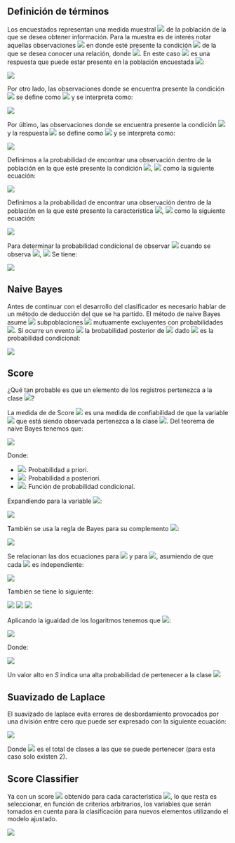 ## Definición de términos

Los encuestados representan una medida muestral <img src="https://render.githubusercontent.com/render/math?math=N"> de la población de la que se desea obtener información. Para la muestra es de interés notar aquellas observaciones <img src="https://render.githubusercontent.com/render/math?math=n"> en donde esté presente la condición <img src="https://render.githubusercontent.com/render/math?math=C"> de la que se desea conocer una relación, donde <img src="https://render.githubusercontent.com/render/math?math=\textbf{C ='Lenin Moreno'}">. En este caso <img src="https://render.githubusercontent.com/render/math?math=X"> es una respuesta que puede estar presente en la población encuestada <img src="https://render.githubusercontent.com/render/math?math=N_x">:


<img src="https://render.githubusercontent.com/render/math?math=\left ( N \bigcap X \right )">

Por otro lado, las observaciones donde se encuentra presente la condición <img src="https://render.githubusercontent.com/render/math?math=C"> se define como <img src="https://render.githubusercontent.com/render/math?math=N_c"> y se interpreta como:

<img src="https://render.githubusercontent.com/render/math?math=\left ( N \bigcap C \right )">

Por último, las observaciones donde se encuentra presente la condición <img src="https://render.githubusercontent.com/render/math?math=C"> y la respuesta <img src="https://render.githubusercontent.com/render/math?math=X"> se define como <img src="https://render.githubusercontent.com/render/math?math=N_{cx}"> y se interpreta como:

<img src="https://render.githubusercontent.com/render/math?math=\left ( N \bigcap C \bigcap X \right )">

Definimos a la probabilidad de encontrar una observación dentro de la población en la que esté presente la condición <img src="https://render.githubusercontent.com/render/math?math=C">, <img src="https://render.githubusercontent.com/render/math?math=P(C)"> como la siguiente ecuación:

<img src="https://render.githubusercontent.com/render/math?math=P\left ( C \right ) = \frac{N_c}{N}">

Definimos a la probabilidad de encontrar una observación dentro de la población en la que esté presente la característica <img src="https://render.githubusercontent.com/render/math?math=X">, <img src="https://render.githubusercontent.com/render/math?math=P(X)"> como la siguiente ecuación:

<img src="https://render.githubusercontent.com/render/math?math=P\left ( X \right ) = \frac{N_x}{N}">

Para determinar la probabilidad condicional de observar <img src="https://render.githubusercontent.com/render/math?math=X"> cuando se observa <img src="https://render.githubusercontent.com/render/math?math=C">, <img src="https://render.githubusercontent.com/render/math?math=P(C|X)"> Se tiene:

<img src="https://render.githubusercontent.com/render/math?math=P\left ( C \mid X \right ) = \frac{N_{cx}}{N_x}">

## Naive Bayes

Antes de continuar con el desarrollo del clasificador es necesario hablar de un método de deducción del que se ha partido. El método de naive Bayes asume <img src="https://render.githubusercontent.com/render/math?math=K"> subpoblaciones <img src="https://render.githubusercontent.com/render/math?math=S_1, S_2, \dots, S_k"> mutuamente excluyentes con probabilidades <img src="https://render.githubusercontent.com/render/math?math=P(S_1), P(S_2), \dots, P(S_k)">. Si ocurre un evento <img src="https://render.githubusercontent.com/render/math?math=A"> la brobabilidad posterior de <img src="https://render.githubusercontent.com/render/math?math=S_i"> dado <img src="https://render.githubusercontent.com/render/math?math=A"> es la probabilidad condicional:

<img src="https://render.githubusercontent.com/render/math?math=P\left ( S_i \mid A \right ) = \frac{P\left ( S_i \right )P\left ( A \mid S_i \right )}{\sum_{j=i}^{K}P\left ( S_j \right )P\left ( A \mid S_j \right )}">

## Score

¿Qué tan probable es que un elemento de los registros pertenezca a la clase <img src="https://render.githubusercontent.com/render/math?math=C">?

La medida de de Score <img src="https://render.githubusercontent.com/render/math?math=S"> es una medida de confiabilidad de que la variable <img src="https://render.githubusercontent.com/render/math?math=X_i"> que está siendo observada pertenezca a la clase <img src="https://render.githubusercontent.com/render/math?math=C">. Del teorema de naive Bayes tenemos que:

<img src="https://render.githubusercontent.com/render/math?math=P\left ( C \mid X \right ) = \frac{P\left ( X \mid C \right )P\left ( C \right )}{P\left ( X \right )}">

Donde:
- <img src="https://render.githubusercontent.com/render/math?math=P\left (  X \right )">: Probabilidad a priori.
- <img src="https://render.githubusercontent.com/render/math?math=P\left ( C \mid X \right )">: Probabilidad a posteriori.
- <img src="https://render.githubusercontent.com/render/math?math=P\left ( X \mid C \right )">: Función de probabilidad condicional.

Expandiendo para la variable <img src="https://render.githubusercontent.com/render/math?math=X">:

<img src="https://render.githubusercontent.com/render/math?math=P\left ( C \mid X \right ) = \frac{P\left ( X_1,X_2, \cdots ,X_n \mid C \right )P\left ( C \right )}{P\left ( X_1, X_2, \cdots, X_n \right )}">

También se usa la regla de Bayes para su complemento <img src="https://render.githubusercontent.com/render/math?math=\bar{C}">:

<img src="https://render.githubusercontent.com/render/math?math=P\left ( \bar{C} \mid X \right ) = \frac{P\left ( X_1,X_2, \cdots ,X_n \mid \bar{C} \right )P\left ( \bar{C} \right )}{P\left ( X_1, X_2, \cdots, X_n \right )}">

Se relacionan las dos ecuaciones para <img src="https://render.githubusercontent.com/render/math?math=C"> y para <img src="https://render.githubusercontent.com/render/math?math=\bar{C}">, asumiendo de que cada <img src="https://render.githubusercontent.com/render/math?math=X_i"> es independiente:

<img src="https://render.githubusercontent.com/render/math?math=\frac{P\left ( C \mid X \right )}{P\left ( \bar{C} \mid X \right )} = \frac{\frac{P\left ( X \mid C \right )P\left ( C \right )}{P\left ( X \right )}}{\frac{P\left ( X \mid \bar{C} \right )P\left ( \bar{C} \right )}{P\left ( X \right )}}">

También se tiene lo siguiente:

<img src="https://render.githubusercontent.com/render/math?math=P\left ( X \mid C \right ) = \prod_{1}^{n} P\left ( X \mid C \right )">

<img src="https://render.githubusercontent.com/render/math?math={S}'\left ( X \right ) = ln\frac{P\left ( C \mid X \right )}{P\left ( \bar{C} \mid X \right )}">

<img src="https://render.githubusercontent.com/render/math?math={S}'\left ( X \right ) = ln\frac{\prod_{1}^{n}P\left ( C \mid X_i \right )}{\prod_{1}^{n}P\left ( \bar{C} \mid X_i \right )} + ln\frac{P\left ( C \right )}{P\left ( \bar{C} \right )}">

Aplicando la igualdad de los logaritmos tenemos que <img src="https://render.githubusercontent.com/render/math?math=S(X)">:

<img src="https://render.githubusercontent.com/render/math?math={S}'\left ( X \right ) = \sum_{1}^{n} ln\frac{P\left ( C \mid X_i \right )}{P\left ( \bar{C} \mid X_i \right )}">

Donde:

<img src="https://render.githubusercontent.com/render/math?math=S\left ( X \right ) =  ln\frac{P\left ( C \mid X_i \right )}{P\left ( \bar{C} \mid X_i \right )} = ln\frac{\frac{N_{cx_i}}{N_c}}{\frac{N_{\bar{c}x_i}}{N_{\bar{c}}}}">

Un valor alto en $S$ indica una alta probabilidad de pertenecer a la clase <img src="https://render.githubusercontent.com/render/math?math=C">

## Suavizado de Laplace

El suavizado de laplace evita errores de desbordamiento  provocados por una división entre cero que puede ser expresado con la siguiente ecuación:

<img src="https://render.githubusercontent.com/render/math?math=P\left ( X_i \mid C \right ) = \frac{N_{cx_i} + 1}{N_c + k}">

Donde <img src="https://render.githubusercontent.com/render/math?math=k"> es el total de clases a las que se puede pertenecer (para esta caso solo existen 2).

## Score Classifier

Ya con un score <img src="https://render.githubusercontent.com/render/math?math=S"> obtenido para cada característica <img src="https://render.githubusercontent.com/render/math?math=X">, lo que resta es seleccionar, en función de criterios arbitrarios, los variables que serán tomados en cuenta para la clasificación para nuevos elementos utilizando el modelo ajustado. 

<img src="https://render.githubusercontent.com/render/math?math=S\left ( C \mid X \right ) = \sum_{i=1}^{N} ln\left [ \frac{P \left ( X_i \mid C \right )}{P \left ( X_i \mid \bar{C} \right )} \right ] = \sum_{i=1}^{N} ln\frac{\frac{N_{cx_i}}{N_c}}{\frac{N_{\bar{c}x_i}}{N_{\bar{c}}}}">